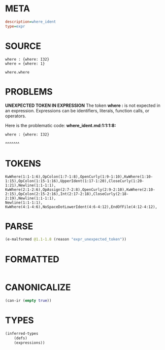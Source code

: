 # META
~~~ini
description=where_ident
type=expr
~~~
# SOURCE
~~~roc
where : {where: I32}
where = {where: 1}

where.where
~~~
# PROBLEMS
**UNEXPECTED TOKEN IN EXPRESSION**
The token **where :** is not expected in an expression.
Expressions can be identifiers, literals, function calls, or operators.

Here is the problematic code:
**where_ident.md:1:1:1:8:**
```roc
where : {where: I32}
```
^^^^^^^


# TOKENS
~~~zig
KwWhere(1:1-1:6),OpColon(1:7-1:8),OpenCurly(1:9-1:10),KwWhere(1:10-1:15),OpColon(1:15-1:16),UpperIdent(1:17-1:20),CloseCurly(1:20-1:21),Newline(1:1-1:1),
KwWhere(2:1-2:6),OpAssign(2:7-2:8),OpenCurly(2:9-2:10),KwWhere(2:10-2:15),OpColon(2:15-2:16),Int(2:17-2:18),CloseCurly(2:18-2:19),Newline(1:1-1:1),
Newline(1:1-1:1),
KwWhere(4:1-4:6),NoSpaceDotLowerIdent(4:6-4:12),EndOfFile(4:12-4:12),
~~~
# PARSE
~~~clojure
(e-malformed @1.1-1.8 (reason "expr_unexpected_token"))
~~~
# FORMATTED
~~~roc

~~~
# CANONICALIZE
~~~clojure
(can-ir (empty true))
~~~
# TYPES
~~~clojure
(inferred-types
	(defs)
	(expressions))
~~~
